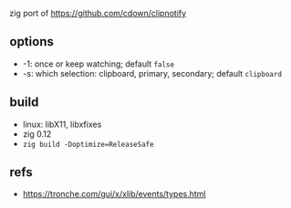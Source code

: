 
zig port of https://github.com/cdown/clipnotify

## options
* -1: once or keep watching; default `false`
* -s: which selection: clipboard, primary, secondary; default `clipboard`

## build
* linux: libX11, libxfixes
* zig 0.12
* `zig build -Doptimize=ReleaseSafe`

## refs
* https://tronche.com/gui/x/xlib/events/types.html
